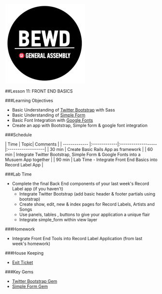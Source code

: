 ![BEWD_Logo](../assets/BEWD_Logo.png)

##Lesson 11: FRONT END BASICS 

###Learning Objectives

* Basic Understanding of [Twitter Bootstrap](http://getbootstrap.com/) with Sass
* Basic Understanding of [Simple Form](https://github.com/plataformatec/simple_form)
* Basic Font Integration with [Google Fonts](https://www.google.com/fonts)
* Create an app with Bootstrap, Simple form &  google font integration


###Schedule


| Time        | Topic| Comments |
| ------------- |:-------------|:-------------------|:-------------------|
| 30 min | Create Basic Rails App as framework | 
| 60 min | Integrate Twitter Bootstrap, Simple Form & Google Fonts into a Musuem App together |
| 90 min | Lab Time - Integrate Front End Basics into Record Label App |  


###Lab Time
- Complete the final Back End components of your last week's Record Label app (if you haven't)
  * Integrate Twitter Bootstrap (add basic header & footer partials using bootstrap)
  * Create show, edit, new & index pages for Record Labels, Artists and Songs
  * Use panels, tables , buttons to give your application a unique flair
  * Integrate simple_form within view layer


###Homework
- Integrate Front End Tools into Record Label Application (from last week's homework)


###House Keeping
- [Exit Ticket](https://docs.google.com/a/generalassemb.ly/forms/d/1y77yysiZWxAal3vm5-TFqlmRRr5nH9RODdhHnEZiIZ8/viewform)


###Key Gems 
- [Twitter Bootstrap Gem ](https://docs.google.com/a/generalassemb.ly/forms/d/1y77yysiZWxAal3vm5-TFqlmRRr5nH9RODdhHnEZiIZ8/viewform)
- [Simple Form Gem](https://github.com/plataformatec/simple_form)

